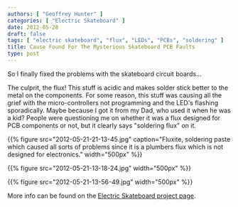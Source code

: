 ```yaml
---
authors: [ "Geoffrey Hunter" ]
categories: [ "Electric Skateboard" ]
date: 2012-05-28
draft: false
tags: [ "electric skateboard", "flux", "LEDs", "PCBs", "soldering" ]
title: Cause Found For The Mysterious Skateboard PCB Faults
type: post
---
```


So I finally fixed the problems with the skateboard circuit boards...

The culprit, the flux! This stuff is acidic and makes solder stick better to the metal on the components. For some reason, this stuff was causing all the grief with the micro-controllers not programming and the LED's flashing sporadically. Maybe because I got it from my Dad, who used it when he was a kid? People were questioning me on whether it was a flux designed for PCB components or not, but it clearly says "soldering flux" on it.

{{% figure src="2012-05-21-21-13-45.jpg" caption="Fluxite, soldering paste which caused all sorts of problems since it is a plumbers flux which is not designed for electronics."  width="500px" %}}

{{% figure src="2012-05-21-13-18-24.jpg"   width="500px" %}}

{{% figure src="2012-05-21-13-56-49.jpg"   width="500px" %}}

More info can be found on the [Electric Skateboard project page](/electronics/projects/electric-skateboard).
